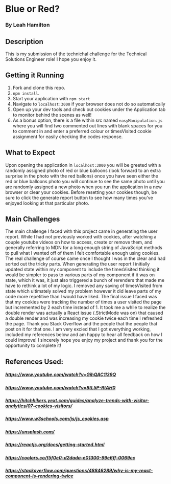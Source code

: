 # **Blue or Red?**
### By Leah Hamilton

## Description 

This is my submission of the technichal challenge for the Technical Solutions Engineer role! I hope you enjoy it. 

## Getting it Running

1. Fork and clone this repo.
2. `npm install`.
3. Start your application with `npm start`
4. Navigate to `localhost:3000` if your browser does not do so automatically
5. Open up your dev tools and check out cookies under the Application tab to monitor behind the scenes as well! 
6. As a bonus option, there is a file within src named `easyManipulation.js` where you will find two commented out lines with blank spaces for you to comment in and enter a preferred colour or timesVisited cookie assignment for easily checking the codes response. 

## What to Expect

Upon opening the application in `localhost:3000` you will be greeted with a randomly assigned photo of red or blue balloons (look forward to an extra surprise in the photo with the red ballons) once you have seen either the red or blue balloons photo you will continue to see the same photo until you are randomly assigned a new photo when you run the application in a new browser or clear your cookies. Before resetting your cookies though, be sure to click the generate report button to see how many times you've enjoyed looking at that particular photo. 

## Main Challenges 

The main challenge I faced with this project came in generating the user report. While I had not previously worked with cookies, after watching a couple youtube videos on how to access, create or remove them, and generally referring to MDN for a long enough string of JavaScript methods to pull what I wanted off of them I felt comfortable enough using cookies. The real challenge of course came once I thought I was in the clear and had sorted out the tricky parts. When generating the user report I initially updated state within my component to include the timesVisited thinking it would be simpler to pass to various parts of my component if it was on state, which it was, it just also triggered a bunch of rerenders that made me have to rethink a lot of my logic. I removed any saving of timesVisited from state which ultimately solved my problem however it did leave parts of my code more repetitive than I would have liked. The final issue I faced was that my cookies were tracking the number of times a user visited the page but incremented by 2 each time instead of 1. It took me a while to realize the double render was actually a React issue (.StrictMode was on) that caused a double render and was increasing my cookie twice each time I refreshed the page. Thank you Stack Overflow and the people that the people that post on it for that one. I am very excied that I got everything working, included my references below and am happy to hear all feedback on how I could improve! I sincerely hope you enjoy my project and thank you for the opportunity to complete it!

## References Used:

##### https://www.youtube.com/watch?v=GihQAC1I39Q
##### https://www.youtube.com/watch?v=8tL5P-RtAH0
##### https://hitchhikers.yext.com/guides/analyze-trends-with-visitor-analytics/07-cookies-visitors/
##### https://www.w3schools.com/js/js_cookies.asp
##### https://unsplash.com/
##### https://reactjs.org/docs/getting-started.html
##### https://coolors.co/f5f0e0-d2dada-e01300-99e6ff-0069cc
##### https://stackoverflow.com/questions/48846289/why-is-my-react-component-is-rendering-twice
